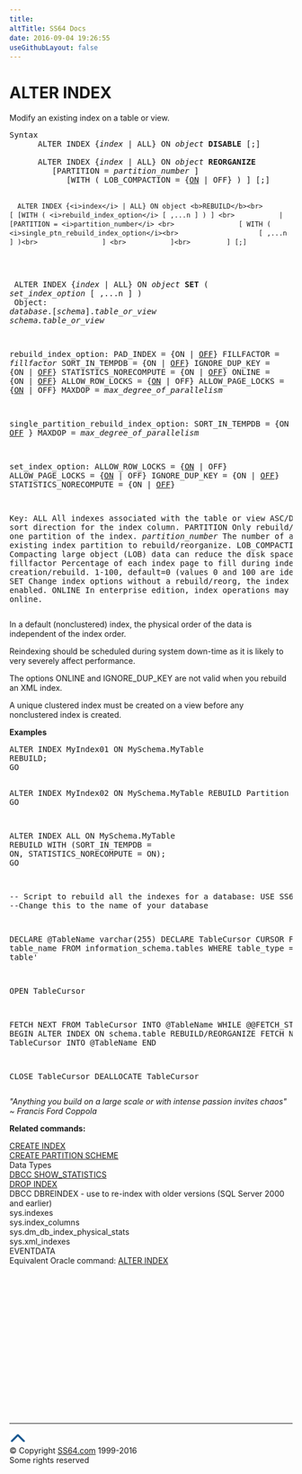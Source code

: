 ```yaml
---
title:
altTitle: SS64 Docs
date: 2016-09-04 19:26:55
useGithubLayout: false
---
```

<!-- #BeginLibraryItem "/Library/head_sql.lbi" --><!-- #EndLibraryItem --><h1>ALTER INDEX </h1>
<p>Modify an existing index on a  table or view.</p>
<pre>Syntax<br>      ALTER INDEX {<i>index</i> | ALL} ON <i>object</i> <b>DISABLE</b> [;]
<br>      ALTER INDEX {<i>index</i> | ALL} ON <i>object</i> <b>REORGANIZE</b> <br>         [PARTITION = <i>partition_number</i> ]<br>            [WITH ( LOB_COMPACTION = {<u>ON</u> | OFF} ) ] [;]

      ALTER INDEX {<i>index</i> | ALL} ON object <b>REBUILD</b><br>         [ [WITH ( <i>rebuild_index_option</i> [ ,...n ] ) ] <br>           | [PARTITION = <i>partition_number</i> <br>                [ WITH ( <i>single_ptn_rebuild_index_option</i><br>                    [ ,...n ] )<br>                ] <br>           ]<br>         ] [;]
<br>      ALTER INDEX {<i>index</i> | ALL} ON <i>object</i> <b>SET</b> ( <i>set_index_option</i> [ ,...n ] ) <br>
Object:
     <i>database</i>.[<i>schema</i>].<i>table_or_view
     schema.table_or_view</i>

rebuild_index_option:
   PAD_INDEX  = {ON | <u>OFF</u>}
   FILLFACTOR = <i>fillfactor</i> 
   SORT_IN_TEMPDB = {ON | <u>OFF</u>}
   IGNORE_DUP_KEY = {ON | <u>OFF</u>}
   STATISTICS_NORECOMPUTE = {ON | <u>OFF</u>}
   ONLINE = {ON | <u>OFF</u>} 
   ALLOW_ROW_LOCKS = {<u>ON</u> | OFF}
   ALLOW_PAGE_LOCKS = {<u>ON</u> | OFF}
   MAXDOP = <i>max_degree_of_parallelism</i>

single_partition_rebuild_index_option:
   SORT_IN_TEMPDB = {ON | <u>OFF</u> }
   MAXDOP = <i>max_degree_of_parallelism</i>

set_index_option:
   ALLOW_ROW_LOCKS = {<u>ON</u> | OFF}
   ALLOW_PAGE_LOCKS = {<u>ON</u> | OFF}
   IGNORE_DUP_KEY = {ON | <u>OFF</u>}
   STATISTICS_NORECOMPUTE = {ON | <u>OFF</u>}

Key:
   ALL          All indexes associated with the table or view
   ASC/DESC     The sort direction for the index column. 
   PARTITION    Only rebuild/reorganize one partition of the index. 
   <i>partition_number</i>  The number of an existing index partition to rebuild/reorganize.
   LOB_COMPACTION  Compacting large object (LOB) data can reduce the disk space used.
   fillfactor   Percentage of each index page to fill during index creation/rebuild.
                1-100, default=0  (values 0 and 100 are identical=Full)
   SET          Change index options without a rebuild/reorg, the index must be enabled.
   ONLINE       In enterprise edition, index operations may be performed online.</pre>
<p>In a default (nonclustered) index, the physical order of the data is independent of the index order.</p>
<p>Reindexing should be scheduled during system down-time as it is likely to very severely affect performance.</p>
<p>The options ONLINE and IGNORE_DUP_KEY are not valid when you rebuild an XML index.</p>
<p>A unique clustered index must be created on a view before any nonclustered index is created.</p>
<p><b>Examples</b></p>
<pre>ALTER INDEX MyIndex01 ON MySchema.MyTable
REBUILD;
GO

ALTER INDEX MyIndex02 ON MySchema.MyTable
REBUILD Partition = 5;
GO

ALTER INDEX ALL ON MySchema.MyTable<br>REBUILD WITH (SORT_IN_TEMPDB = ON, STATISTICS_NORECOMPUTE = ON);<br>GO

--
Script to rebuild all the indexes for a database:
USE SS64_db --Change this to the name of your database

DECLARE @TableName varchar(255)
DECLARE TableCursor CURSOR FOR
 SELECT table_name FROM information_schema.tables
 WHERE table_type = 'base table'

OPEN TableCursor

FETCH NEXT FROM TableCursor INTO @TableName
WHILE @@FETCH_STATUS = 0
BEGIN
 ALTER INDEX ON schema.table REBUILD/REORGANIZE
 FETCH NEXT FROM TableCursor INTO @TableName
END

CLOSE TableCursor
DEALLOCATE TableCursor</pre>
<p class="quote"><i>"Anything you build on a large scale or with intense passion invites
chaos" ~ Francis Ford Coppola </i></p>
<p><b>Related commands:</b></p>
<p>  <a href="index_c.html">CREATE INDEX</a><br>
  <a href="ptnscheme_c.html">CREATE PARTITION SCHEME</a><br>
  Data Types<br>
  <a href="dbcc_showstats.html">DBCC SHOW_STATISTICS</a><br>
  <a href="index_d.html">DROP INDEX</a><br>
DBCC DBREINDEX - use to re-index with older versions (SQL Server 2000 and earlier) <br>
  sys.indexes<br>
  sys.index_columns<br>
  sys.dm_db_index_physical_stats  <br>
  sys.xml_indexes<br>
  EVENTDATA<br>
Equivalent Oracle command: <a href="../ora/index_a.html">ALTER INDEX</a></p><!-- #BeginLibraryItem "/Library/foot_sql.lbi" --><p>
<!-- ss64-sql -->
<ins class="adsbygoogle" style="display:inline-block;width:300px;height:250px" data-ad-client="ca-pub-6140977852749469" data-ad-slot="6953563613"></ins>
<script>
(adsbygoogle = window.adsbygoogle || []).push({});
</script></p>
<hr>
<div id="bl" class="footer"><a href="index_a.html#"><img src="../images/top.png" width="30" height="22" alt="Back to the Top"></a></div>
<div id="br" class="footer, tagline">© Copyright <a href="http://ss64.com/">SS64.com</a> 1999-2016<br>
Some rights reserved</div><!-- #EndLibraryItem -->


